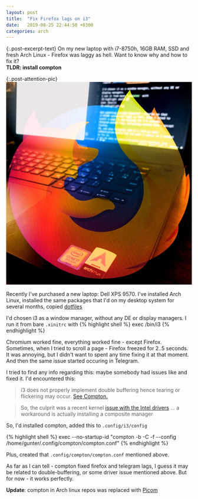 ```yaml
---
layout: post
title:  "Fix Firefox lags on i3"
date:   2019-08-25 22:44:50 +0300
categories: arch
---
```


{:.post-excerpt-text}
On my new laptop with i7-8750h, 16GB RAM, SSD and fresh Arch Linux - Firefox was laggy as hell. Want to know why and how to fix it? <br>
**TLDR: install compton**

{:.post-attention-pic}
![Firefox on Arch](/assets/post1_title.jpg)

<!--more-->

Recently I've purchased a new laptop: Dell XPS 9570.
I've installed Arch Linux, installed the same packages that I'd on my desktop system for several months, copied [dotfiles][dotfiles-github]

I'd chosen i3 as a window manager, without any DE or display managers.
I run it from bare `.xinitrc` with
{% highlight shell %}
exec /bin/i3
{% endhighlight %}

Chromium worked fine, everything worked fine - except Firefox. Sometimes, when I tried to scroll a page - Firefox freezed for 2..5 seconds. It was annoying, but I didn't want to spent any time fixing it at that moment.
And then the same issue started occuring in Telegram. 

I tried to find any info regarding this: maybe somebody had issues like and fixed it.
I'd encountered this:

>i3 does not properly implement double buffering hence tearing or flickering may occur. [See Compton.][arch-i3-tearing]

>So, the culprit was a recent kernel [issue with the Intel drivers][reddit-firefox-issue] ... a workaround is actually installing a composite manager

So, I'd installed compton, added this to `.config/i3/config`

{% highlight shell %}
exec --no-startup-id "compton -b -C -f --config /home/gunter/.config/compton/compton.conf"
{% endhighlight %}

Plus, created that `.config/compton/compton.conf` mentioned above.

As far as I can tell - compton fixed firefox and telegram lags, I guess it may be related to double-buffering, or some driver issue mentioned above.
But for now - it works perfectly.

**Update**: compton in Arch linux repos was replaced with [Picom][picom]


[dotfiles-github]: https://github.com/SuddenGunter/dotfiles
[arch-i3-tearing]: https://wiki.archlinux.org/index.php/I3#Tearing
[reddit-firefox-issue]: https://www.reddit.com/r/i3wm/comments/4wqwcf/why_would_an_application_run_slow_in_i3_and_fast/d6loavq?utm_source=share&utm_medium=web2x
[picom]: https://wiki.archlinux.org/index.php/Picom